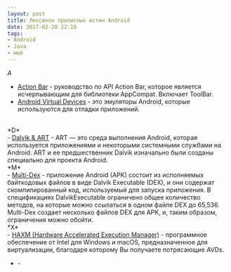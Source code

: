 ```yaml
---
layout: post
title: Лексикон прописных истин Android
date: 2017-02-20 22:10
tags:
- Android
- Java
- моё
---
```

*A* <br> 
- <a href="https://developer.android.com/training/appbar/index.html" title="Action Bar">Action Bar</a> - руководство по API Action Bar, которое является исчерпывающим для библиотеки AppCompat. Включает ToolBar.
- <a href="https://developer.android.com/studio/run/managing-avds.html" title="Android Virtual Devices">Android Virtual Devices</a> - это эмуляторы Android, которые используются для отладки приложений.

<br>  
*D* <br> 
- <a href="https://source.android.com/devices/tech/dalvik/" title="Dalvik">Dalvik & ART</a> - ART — это среда выполнения Android, которая используется приложениями и некоторыми системными службами на Android. ART и ее предшественник Dalvik изначально были созданы специально для проекта Android.

<br>  
*M* <br> 
- <a href="https://developer.android.com/studio/build/multidex.html" title="Multi-Dex">Multi-Dex</a> - приложение Android (APK) состоит из исполняемых байткодовых файлов в виде Dalvik Executable (DEX), и они содержат скомпилированный код, используемый для запуска приложения. В спецификациях DalvikExecutable ограничено общее количество методов, на которые можно ссылаться в одном файле DEX до 65,536. Multi-Dex создает несколько файлов DEX для APK, и, таким образом, ограничения можно обойти.

<br>  
*X* <br> 
- <a href="https://software.intel.com/en-us/android/articles/intel-hardware-accelerated-execution-manager" title="HAXM">HAXM (Hardware Accelerated Execution Manager)</a> - программное обеспечение от Intel для Windows и macOS, предназначенное для виртуализации, благодаря которому Вы получаете потрясающие AVDs.


- <a href="" title=""></a> -
